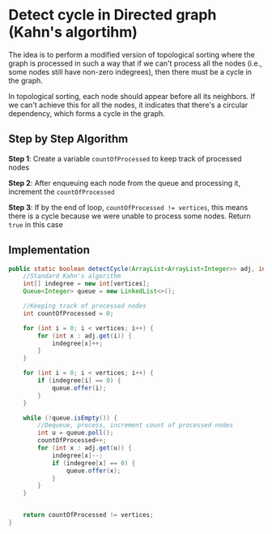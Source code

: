 # Detect cycle in Directed graph (Kahn's algortihm)

The idea is to perform a modified version of topological sorting where the graph is processed in such a way that if we can't process all the nodes (i.e., some nodes still have non-zero indegrees), then there must be a cycle in the graph.

In topological sorting, each node should appear before all its neighbors. If we can't achieve this for all the nodes, it indicates that there's a circular dependency, which forms a cycle in the graph.

## Step by Step Algorithm

**Step 1**: Create a variable `countOfProcessed` to keep track of processed nodes

**Step 2**: After enqueuing each node from the queue and processing it, increment the `countOfProcessed`

**Step 3**: If by the end of loop, `countOfProcessed != vertices`, this means there is a cycle because we were unable to process some nodes. Return `true` in this case

## Implementation

```java
public static boolean detectCycle(ArrayList<ArrayList<Integer>> adj, int vertices) {
    //Standard Kahn's algorithm
    int[] indegree = new int[vertices];
    Queue<Integer> queue = new LinkedList<>();

    //Keeping track of processed nodes
    int countOfProcessed = 0;

    for (int i = 0; i < vertices; i++) {
        for (int x : adj.get(i)) {
            indegree[x]++;
        }
    }

    for (int i = 0; i < vertices; i++) {
        if (indegree[i] == 0) {
            queue.offer(i);
        }
    }

    while (!queue.isEmpty()) {
        //Dequeue, process, increment count of processed nodes
        int u = queue.poll();
        countOfProcessed++;
        for (int x : adj.get(u)) {
            indegree[x]--;
            if (indegree[x] == 0) {
                queue.offer(x);
            }
        }
    }


    return countOfProcessed != vertices;
}
```
